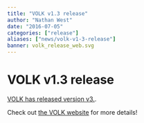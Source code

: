 ```yaml
---
title: "VOLK v1.3 release"
author: "Nathan West"
date: "2016-07-05"
categories: ["release"]
aliases: ["news/volk-v1-3-release"]
banner: volk_release_web.svg
---
```


# VOLK v1.3 release

[VOLK has released version v3.](http://libvolk.org/release-v123.html).

Check out [the VOLK website](http://libvolk.org/) for more details!
